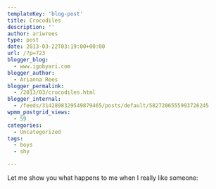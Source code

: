 ```yaml
---
templateKey: 'blog-post'
title: Crocodiles
description: ''
author: ariwrees
type: post
date: 2013-03-22T03:19:00+00:00
url: /?p=723
blogger_blog:
  - www.igobyari.com
blogger_author:
  - Arianna Rees
blogger_permalink:
  - /2013/03/crocodiles.html
blogger_internal:
  - /feeds/3142898329549879465/posts/default/5827206555993726245
wpmm_postgrid_views:
  - 59
categories:
  - Uncategorized
tags:
  - boys
  - shy

---
```

Let me show you what happens to me when I really like someone: